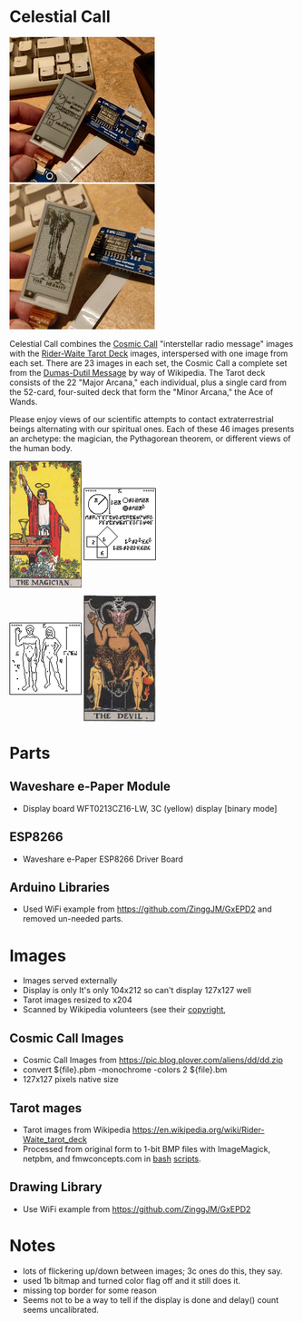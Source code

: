 # Celestial Call

![Cosmic Call, Pythagorean Theorem](doc/pythagoras-256.jpg) ![Rider-Waite Tarot Deck, The Hermit](doc/the-hermit-256.jpg)

Celestial Call combines the [Cosmic Call](https://en.wikipedia.org/wiki/Cosmic_Call) "interstellar radio message" images with the [Rider-Waite Tarot Deck](https://en.wikipedia.org/wiki/Rider-Waite_tarot_deck) images, interspersed with one image from each set.  There are 23 images in each set, the Cosmic Call a complete set from the [Dumas-Dutil Message](http://www.plover.com/misc/Dumas-Dutil/messages.pdf) by way of Wikipedia.  The Tarot deck consists of the 22 "Major Arcana," each individual, plus a single card from the 52-card, four-suited deck that form the "Minor Arcana," the Ace of Wands.

Please enjoy views of our scientific attempts to contact extraterrestrial beings alternating with our spiritual ones.  Each of these 46 images presents an archetype: the magician, the Pythagorean theorem, or different views of the human body.

<p>
<img alt="Tarot Card, the Magician" title="Tarot Card, the Magician" src="images/tarot/RWS_Tarot_01_Magician.jpg" width="127px" valign="middle" />
<img alt="Cosmic Call Image, Pythagorean Theorem" title="Cosmic Call Image, Pythagorean Theorem" src="images/cosmic_call/p05.bmp" valign="middle" />
</p>

<p>
<img alt="Cosmic Call Image, Man and Woman" title="Cosmic Call Image, Man and Woman" src="images/cosmic_call/p15.bmp" width="127px" valign="middle"/>
<img alt="Tarot Card, the Devil, with man and Woman enslaved" title="Tarot Card, the Devil, with man and Woman enslaved" src="images/tarot/RWS_Tarot_15_Devil.jpg" width="127px" valign="middle"/>
</p>

# Parts
## Waveshare e-Paper Module
- Display board WFT0213CZ16-LW, 3C (yellow) display [binary mode]
## ESP8266
- Waveshare e-Paper ESP8266 Driver Board
## Arduino Libraries
- Used WiFi example from  https://github.com/ZinggJM/GxEPD2 and removed un-needed parts.

# Images
- Images served externally
- Display is only It's only 104x212 so can't display 127x127 well
- Tarot images resized to x204
- Scanned by Wikipedia volunteers (see their [copyright](tarot/COPYRIGHT.txt),

## Cosmic Call Images
- Cosmic Call Images from https://pic.blog.plover.com/aliens/dd/dd.zip
- convert ${file}.pbm -monochrome -colors 2 ${file}.bm
- 127x127 pixels native size


## Tarot mages
- Tarot images from Wikipedia https://en.wikipedia.org/wiki/Rider-Waite_tarot_deck
- Processed from original form to 1-bit BMP files with ImageMagick, netpbm, and fmwconcepts.com in [bash](jpgtobmp.sh) [scripts](doit.sh).

## Drawing Library
- Use WiFi example from  https://github.com/ZinggJM/GxEPD2

# Notes
- lots of flickering up/down between images; 3c ones do this, they say.
- used 1b bitmap and turned color flag off and it still does it.
- missing top border for some reason
- Seems not to be a way to tell if the display is done and delay() count seems uncalibrated.
